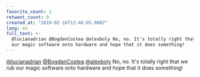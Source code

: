 ```yaml
---
favorite_count: 1
retweet_count: 0
created_at: "2019-02-16T12:46:05.000Z"
lang: en
full_text: >-
  @lucianadrian @BogdanCostea @alexboly No, no. It's totally right that we rub
  our magic software onto hardware and hope that it does something!
---
```


[@lucianadrian](https://twitter.com/lucianadrian)
[@BogdanCostea](https://twitter.com/BogdanCostea)
[@alexboly](https://twitter.com/alexboly) No, no. It's totally right that we rub
our magic software onto hardware and hope that it does something!
